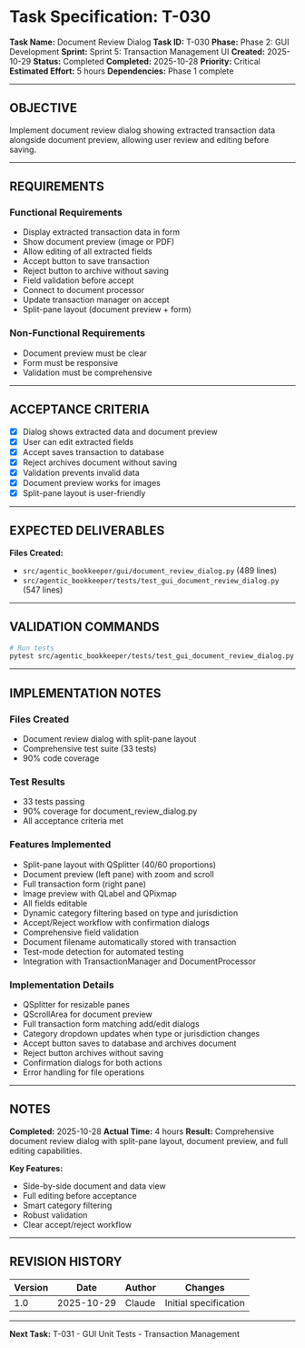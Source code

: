 # Task Specification: T-030

**Task Name:** Document Review Dialog
**Task ID:** T-030
**Phase:** Phase 2: GUI Development
**Sprint:** Sprint 5: Transaction Management UI
**Created:** 2025-10-29
**Status:** Completed
**Completed:** 2025-10-28
**Priority:** Critical
**Estimated Effort:** 5 hours
**Dependencies:** Phase 1 complete

---

## OBJECTIVE

Implement document review dialog showing extracted transaction data alongside document preview, allowing user review and editing before saving.

---

## REQUIREMENTS

### Functional Requirements
- Display extracted transaction data in form
- Show document preview (image or PDF)
- Allow editing of all extracted fields
- Accept button to save transaction
- Reject button to archive without saving
- Field validation before accept
- Connect to document processor
- Update transaction manager on accept
- Split-pane layout (document preview + form)

### Non-Functional Requirements
- Document preview must be clear
- Form must be responsive
- Validation must be comprehensive

---

## ACCEPTANCE CRITERIA

- [x] Dialog shows extracted data and document preview
- [x] User can edit extracted fields
- [x] Accept saves transaction to database
- [x] Reject archives document without saving
- [x] Validation prevents invalid data
- [x] Document preview works for images
- [x] Split-pane layout is user-friendly

---

## EXPECTED DELIVERABLES

**Files Created:**
- `src/agentic_bookkeeper/gui/document_review_dialog.py` (489 lines)
- `src/agentic_bookkeeper/tests/test_gui_document_review_dialog.py` (547 lines)

---

## VALIDATION COMMANDS

```bash
# Run tests
pytest src/agentic_bookkeeper/tests/test_gui_document_review_dialog.py -v
```

---

## IMPLEMENTATION NOTES

### Files Created
- Document review dialog with split-pane layout
- Comprehensive test suite (33 tests)
- 90% code coverage

### Test Results
- 33 tests passing
- 90% coverage for document_review_dialog.py
- All acceptance criteria met

### Features Implemented
- Split-pane layout with QSplitter (40/60 proportions)
- Document preview (left pane) with zoom and scroll
- Full transaction form (right pane)
- Image preview with QLabel and QPixmap
- All fields editable
- Dynamic category filtering based on type and jurisdiction
- Accept/Reject workflow with confirmation dialogs
- Comprehensive field validation
- Document filename automatically stored with transaction
- Test-mode detection for automated testing
- Integration with TransactionManager and DocumentProcessor

### Implementation Details
- QSplitter for resizable panes
- QScrollArea for document preview
- Full transaction form matching add/edit dialogs
- Category dropdown updates when type or jurisdiction changes
- Accept button saves to database and archives document
- Reject button archives without saving
- Confirmation dialogs for both actions
- Error handling for file operations

---

## NOTES

**Completed:** 2025-10-28
**Actual Time:** 4 hours
**Result:** Comprehensive document review dialog with split-pane layout, document preview, and full editing capabilities.

**Key Features:**
- Side-by-side document and data view
- Full editing before acceptance
- Smart category filtering
- Robust validation
- Clear accept/reject workflow

---

## REVISION HISTORY

| Version | Date       | Author | Changes                    |
|---------|------------|--------|-----------------------------|
| 1.0     | 2025-10-29 | Claude | Initial specification       |

---

**Next Task:** T-031 - GUI Unit Tests - Transaction Management
